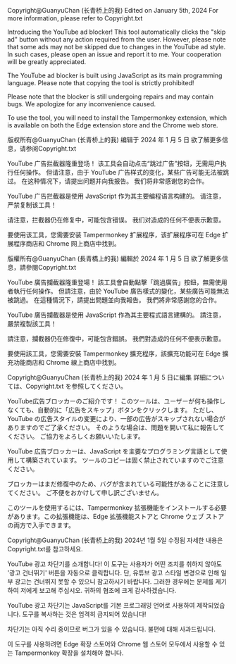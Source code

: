 Copyright@GuanyuChan (长青桥上的我)
Edited on January 5th, 2024
For more information, please refer to Copyright.txt

Introducing the YouTube ad blocker! This tool automatically clicks the "skip ad" button without any action required from the user. However, please note that some ads may not be skipped due to changes in the YouTube ad style. In such cases, please open an issue and report it to me. Your cooperation will be greatly appreciated.

The YouTube ad blocker is built using JavaScript as its main programming language. Please note that copying the tool is strictly prohibited!

Please note that the blocker is still undergoing repairs and may contain bugs. We apologize for any inconvenience caused.

To use the tool, you will need to install the Tampermonkey extension, which is available on both the Edge extension store and the Chrome web store.

版权所有@GuanyuChan (长青桥上的我)
编辑于 2024 年 1 月 5 日
欲了解更多信息，请参阅Copyright.txt

YouTube 广告拦截器隆重登场！ 该工具会自动点击“跳过广告”按钮，无需用户执行任何操作。 但请注意，由于 YouTube 广告样式的变化，某些广告可能无法被跳过。 在这种情况下，请提出问题并向我报告。 我们将非常感谢您的合作。

YouTube 广告拦截器是使用 JavaScript 作为其主要编程语言构建的。 请注意，严禁复制该工具！

请注意，拦截器仍在修复中，可能包含错误。 我们对造成的任何不便表示歉意。

要使用该工具，您需要安装 Tampermonkey 扩展程序，该扩展程序可在 Edge 扩展程序商店和 Chrome 网上商店中找到。

版權所有@GuanyuChan (長青橋上的我)
編輯於 2024 年 1 月 5 日
欲了解更多信息，請參閱Copyright.txt

YouTube 廣告攔截器隆重登場！ 該工具會自動點擊「跳過廣告」按鈕，無需使用者執行任何操作。 但請注意，由於 YouTube 廣告樣式的變化，某些廣告可能無法被跳過。 在這種情況下，請提出問題並向我報告。 我們將非常感謝您的合作。

YouTube 廣告攔截器是使用 JavaScript 作為其主要程式語言建構的。 請注意，嚴禁複製該工具！

請注意，攔截器仍在修復中，可能包含錯誤。 我們對造成的任何不便表示歉意。

要使用該工具，您需要安裝 Tampermonkey 擴充程序，該擴充功能可在 Edge 擴充功能商店和 Chrome 線上商店中找到。

Copyright@GuanyuChan (长青桥上的我)
2024 年 1 月 5 日に編集
詳細については、Copyright.txt を参照してください。

YouTube広告ブロッカーのご紹介です！ このツールは、ユーザーが何も操作しなくても、自動的に「広告をスキップ」ボタンをクリックします。 ただし、YouTube の広告スタイルの変更により、一部の広告がスキップされない場合がありますのでご了承ください。 そのような場合は、問題を開いて私に報告してください。 ご協力をよろしくお願いいたします。

YouTube 広告ブロッカーは、JavaScript を主要なプログラミング言語として使用して構築されています。 ツールのコピーは固く禁止されていますのでご注意ください。

ブロッカーはまだ修復中のため、バグが含まれている可能性があることに注意してください。 ご不便をおかけして申し訳ございません。

このツールを使用するには、Tampermonkey 拡張機能をインストールする必要があります。この拡張機能は、Edge 拡張機能ストアと Chrome ウェブ ストアの両方で入手できます。

Copyright@GuanyuChan (长青桥上的我)
2024년 1월 5일 수정됨
자세한 내용은 Copyright.txt를 참고하세요.

YouTube 광고 차단기를 소개합니다! 이 도구는 사용자가 어떤 조치를 취하지 않아도 '광고 건너뛰기' 버튼을 자동으로 클릭합니다. 단, 유튜브 광고 스타일 변경으로 인해 일부 광고는 건너뛰지 못할 수 있으니 참고하시기 바랍니다. 그러한 경우에는 문제를 제기하여 저에게 보고해 주십시오. 귀하의 협조에 크게 감사하겠습니다.

YouTube 광고 차단기는 JavaScript를 기본 프로그래밍 언어로 사용하여 제작되었습니다. 도구를 복사하는 것은 엄격히 금지되어 있습니다!

차단기는 아직 수리 중이므로 버그가 있을 수 있습니다. 불편에 대해 사과드립니다.

이 도구를 사용하려면 Edge 확장 스토어와 Chrome 웹 스토어 모두에서 사용할 수 있는 Tampermonkey 확장을 설치해야 합니다.
